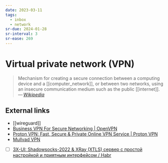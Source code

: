 ```yaml
---
date: 2023-03-11
tags:
  - inbox
  - network
sr-due: 2024-01-28
sr-interval: 3
sr-ease: 269
---
```


# Virtual private network (VPN)

> Mechanism for creating a secure connection between a computing device and a
> [[computer_network]], or between two networks, using an insecure communication
> medium such as the public [[internet]].\
> — <cite>[Wikipedia](https://en.wikipedia.org/wiki/Virtual_private_network)</cite>

## External links

- [[wireguard]]
- [Business VPN For Secure Networking | OpenVPN](https://openvpn.net/)
- [Proton VPN: Fast, Secure & Private Online VPN Service | Proton VPN](https://protonvpn.com/)
- [Mullvad VPN](https://mullvad.net/en/account/#/login?next=/)
- [ ] [3X-UI: Shadowsocks-2022 & XRay (XTLS) сервер с простой настройкой и приятным интерфейсом / Habr](https://habr.com/en/articles/735536/)
